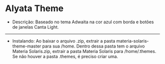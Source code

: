 # Alyata Theme
* Descrição: Baseado no tema Adwaita na cor azul com borda e botões de janelas Canta Light.
_____
* Instalando: Ao baixar o arquivo .zip, extrair a pasta materia-solaris-theme-master para sua /home. Dentro dessa pasta tem o arquivo Materia Solaris.zip, extrair a pasta Materia Solaris para /home/.themes. Se não houver a pasta .themes, é preciso criar uma.

